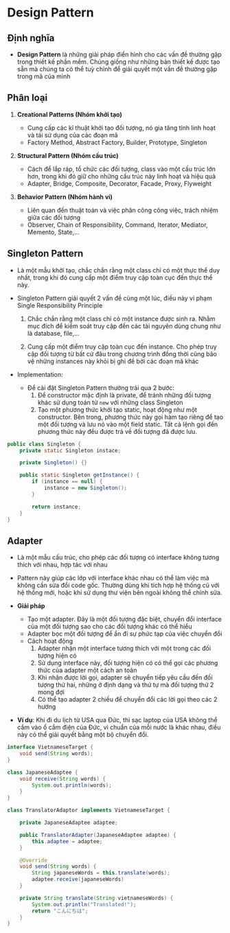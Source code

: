 # Design Pattern

## Định nghĩa

- **Design Pattern** là những giải pháp điển hình cho các vấn đề thường gặp trong thiết kế phần mềm. Chúng giống như những bản thiết kế được tạo sẵn mà chúng ta có thể tuỳ chỉnh để giải quyết một vấn đề thường gặp trong mã của mình

## Phân loại

1. **Creational Patterns (Nhóm khởi tạo)**

   - Cung cấp các kĩ thuật khởi tạo đối tượng, nó gia tăng tính linh hoạt và tái sử dụng của các đoạn mã
   - Factory Method, Abstract Factory, Builder, Prototype, Singleton

2. **Structural Pattern (Nhóm cấu trúc)**

   - Cách để lắp ráp, tổ chức các đối tượng, class vào một cấu trúc lớn hơn, trong khi đó giữ cho những cấu trúc này linh hoạt và hiệu quả
   - Adapter, Bridge, Composite, Decorator, Facade, Proxy, Flyweight

3. **Behavior Pattern (Nhóm hành vi)**
   - Liên quan đến thuật toán và việc phân công công việc, trách nhiệm giữa các đối tượng
   - Observer, Chain of Responsibility, Command, Iterator, Mediator, Memento, State,...

## Singleton Pattern

- Là một mẫu khởi tạo, chắc chắn rằng một class chỉ có một thực thể duy nhất, trong khi đó cung cấp một điểm truy cập toàn cục đến thực thể này.

- Singleton Pattern giải quyết 2 vấn đề cùng một lúc, điều này vi phạm Single Responsibility Principle

  1. Chắc chắn rằng một class chỉ có một instance được sinh ra. Nhằm mục đích để kiểm soát truy cập đến các tài nguyên dùng chung như là database, file,...

  2. Cung cấp một điểm truy cập toàn cục đến instance. Cho phép truy cập đối tượng từ bất cứ đâu trong chương trình đồng thời cũng bảo vệ những instances này khỏi bị ghi đề bởi các đoạn mã khác

- Implementation:
  - Để cài đặt Singleton Pattern thường trải qua 2 bước:
    1. Để constructor mặc định là private, để tránh những đối tượng khác sử dụng toán tử `new` với những class Singleton
    2. Tạo một phương thức khởi tạo static, hoạt động như một constructor. Bên trong, phương thức này gọi hàm tạo riêng để tạo một đối tượng và lưu nó vào một field static. Tất cả lệnh gọi đến phương thức này đều được trả về đối tượng đã được lưu.

```java
public class Singleton {
    private static Singleton instace;

    private Singleton() {}

    public static Singleton getInstance() {
        if (instance == null) {
            instance = new Singleton();
        }

        return instance;
    }
}
```

## Adapter

- Là một mẫu cấu trúc, cho phép các đối tượng có interface không tương thích với nhau, hợp tác với nhau

- Pattern này giúp các lớp với interface khác nhau có thể làm việc mà không cần sửa đổi code gốc. Thường dùng khi tích hợp hệ thống cũ với hệ thống mới, hoặc khi sử dụng thư viện bên ngoài không thể chỉnh sửa.

- **Giải pháp**

  - Tạo một adapter. Đây là một đối tượng đặc biệt, chuyển đổi interface của một đối tượng sao cho các đối tượng khác có thể hiểu
  - Adapter bọc một đối tượng để ẩn đi sự phức tạp của việc chuyển đổi
  - Cách hoạt động
    1. Adapter nhận một interface tương thích với một trong các đối tượng hiện có
    2. Sử dụng interface này, đối tượng hiện có có thể gọi các phương thức của adapter một cách an toàn
    3. Khi nhận được lời gọi, adapter sẽ chuyển tiếp yêu cầu đến đối tượng thứ hai, những ở định dạng và thứ tự mà đối tượng thứ 2 mong đợi
    4. Có thể tạo adapter 2 chiều để chuyển đổi các lời gọi theo các 2 hướng

- **Ví dụ**: Khi đi du lịch từ USA qua Đức, thì sạc laptop của USA không thể cắm vào ổ cắm điện của Đức, vì chuẩn của mỗi nước là khác nhau, điều này có thể giải quyết bằng một bộ chuyển đổi.

```java
interface VietnameseTarget {
    void send(String words);
}

class JapaneseAdaptee {
    void receive(String words) {
        System.out.println(words);
    }
}

class TranslatorAdaptor implements VietnameseTarget {

    private JapaneseAdaptee adaptee;

    public TranslatorAdapter(JapaneseAdaptee adaptee) {
        this.adaptee = adaptee;
    }

    @Override
    void send(String words) {
        String japaneseWords = this.translate(words);
        adaptee.receive(japaneseWords)
    }

    private String translate(String vietnameseWords) {
        System.out.println("Translated!");
        return "こんにちは";
    }
}

```

